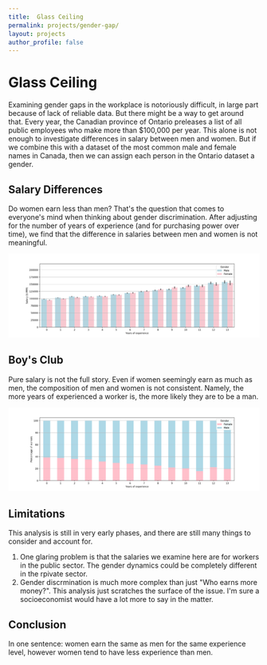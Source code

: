 ```yaml
---
title:  Glass Ceiling
permalink: projects/gender-gap/
layout: projects
author_profile: false
---
```

# Glass Ceiling

Examining gender gaps in the workplace is notoriously difficult, in large part because of lack of reliable data. But there might be a way to get around that. Every year, the Canadian province of Ontario preleases a list of all public employees who make more than $100,000 per year. This alone is not enough to investigate differences in salary between men and women. But if we combine this with a dataset of the most common male and female names in Canada, then we can assign each person in the Ontario dataset a gender.

## Salary Differences
Do women earn less than men? That's the question that comes to everyone's mind when thinking about gender discrimination. After adjusting for the number of years of experience (and for purchasing power over time), we find that the  difference in salaries between men and women is not meaningful.

![Salary](/assets/images/projects/salary.png)

## Boy's Club
Pure salary is not the full story. Even if women seemingly earn as much as men, the composition of men and women is not consistent. Namely, the more years of experienced a worker is, the more likely they are to be a man.

![Gender proportion](/assets/images/projects/proportion.png)

## Limitations
This analysis is still in very early phases, and there are still many things to consider and account for.
1. One glaring problem is that the salaries we examine here are for workers in the public sector. The gender dynamics could be completely different in the rpivate sector.
1. Gender discrmination is much more complex than just "Who earns more money?". This analysis just scratches the surface of the issue. I'm sure a socioeconomist would have a lot more to say in the matter.

## Conclusion
In one sentence: women earn the same as men for the same experience level, however women tend to have less experience than men. 